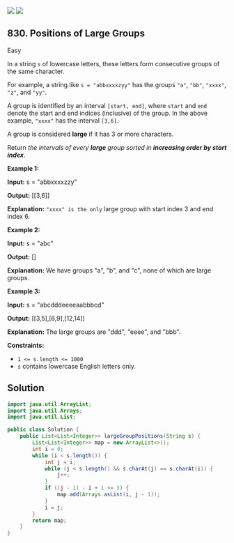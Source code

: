 [![](https://img.shields.io/github/stars/javadev/LeetCode-in-Java?label=Stars&style=flat-square)](https://github.com/javadev/LeetCode-in-Java)
[![](https://img.shields.io/github/forks/javadev/LeetCode-in-Java?label=Fork%20me%20on%20GitHub%20&style=flat-square)](https://github.com/javadev/LeetCode-in-Java/fork)

## 830\. Positions of Large Groups

Easy

In a string `s` of lowercase letters, these letters form consecutive groups of the same character.

For example, a string like `s = "abbxxxxzyy"` has the groups `"a"`, `"bb"`, `"xxxx"`, `"z"`, and `"yy"`.

A group is identified by an interval `[start, end]`, where `start` and `end` denote the start and end indices (inclusive) of the group. In the above example, `"xxxx"` has the interval `[3,6]`.

A group is considered **large** if it has 3 or more characters.

Return _the intervals of every **large** group sorted in **increasing order by start index**_.

**Example 1:**

**Input:** s = "abbxxxxzzy"

**Output:** [[3,6]]

**Explanation:** `"xxxx" is the only` large group with start index 3 and end index 6.

**Example 2:**

**Input:** s = "abc"

**Output:** []

**Explanation:** We have groups "a", "b", and "c", none of which are large groups.

**Example 3:**

**Input:** s = "abcdddeeeeaabbbcd"

**Output:** [[3,5],[6,9],[12,14]]

**Explanation:** The large groups are "ddd", "eeee", and "bbb".

**Constraints:**

*   `1 <= s.length <= 1000`
*   `s` contains lowercase English letters only.

## Solution

```java
import java.util.ArrayList;
import java.util.Arrays;
import java.util.List;

public class Solution {
    public List<List<Integer>> largeGroupPositions(String s) {
        List<List<Integer>> map = new ArrayList<>();
        int i = 0;
        while (i < s.length()) {
            int j = i;
            while (j < s.length() && s.charAt(j) == s.charAt(i)) {
                j++;
            }
            if ((j - 1) - i + 1 >= 3) {
                map.add(Arrays.asList(i, j - 1));
            }
            i = j;
        }
        return map;
    }
}
```